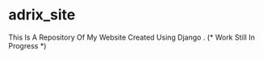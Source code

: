 # adrix_site
This Is A Repository Of My Website Created Using Django . (* Work Still In Progress *)
